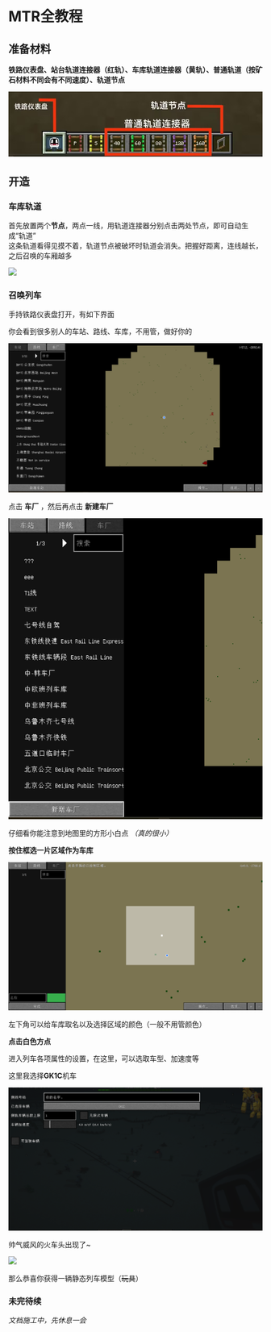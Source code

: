 # MTR全教程

## 准备材料

**铁路仪表盘、站台轨道连接器（红轨）、车库轨道连接器（黄轨）、普通轨道（按矿石材料不同会有不同速度）、轨道节点**

![](/others/MTR/准备.jpg)

## 开造

### 车库轨道

首先放置两个**节点**，两点一线，用轨道连接器分别点击两处节点，即可自动生成“轨道”
<br>
这条轨道看得见摸不着，轨道节点被破坏时轨道会消失。把握好距离，连线越长，之后召唤的车厢越多

![](/others/MTR/车库轨道.png)

### 召唤列车

手持铁路仪表盘打开，有如下界面

你会看到很多别人的车站、路线、车库，不用管，做好你的

![](/others/MTR/铁路仪表盘1.png)

点击 **车厂** ，然后再点击 **新建车厂**

![](/others/MTR/铁路仪表盘2.png)

仔细看你能注意到地图里的方形小白点 *（真的很小）*

**按住框选一片区域作为车库**

![](/others/MTR/铁路仪表盘3.png)

左下角可以给车库取名以及选择区域的颜色（一般不用管颜色）

**点击白色方点**

进入列车各项属性的设置，在这里，可以选取车型、加速度等

这里我选择**GK1C**机车

![](/others/MTR/铁路仪表盘4.png)

帅气威风的火车头出现了~

![](/others/MTR/召唤列车.png)

那么恭喜你获得一辆静态列车模型（~~玩具~~）

### 未完待续

*文档施工中，先休息一会*






